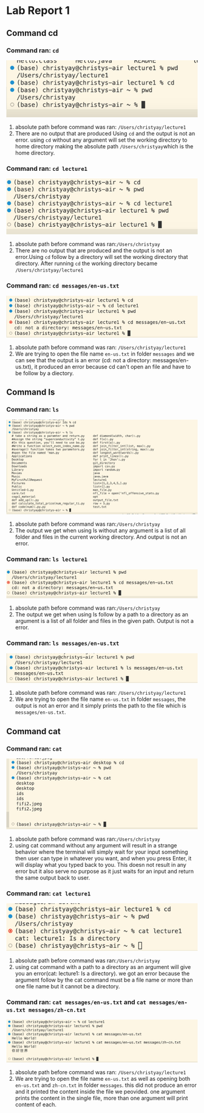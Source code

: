 # Lab Report 1
## Command cd
### Command ran: `cd`

![Image](cd1.jpg)

1. absolute path before command was ran: `/Users/christyay/lecture1`
2. There are no output that are produced Using `cd` and the output is not an error. using `cd` without any argument will set the working directory to home directory making the absolute path `/Users/christyay`which is the home directory.

  
### Command ran: `cd lecture1`

![Image](cd2.jpg)

1. absolute path before command was ran:`/Users/christyay`
2. There are no output that are produced and the output is not an error.Using `cd` follow by a directory will set the working directory that directory. After running `cd` the working directory became `/Users/christyay/lecture1`
   
### Command ran: `cd messages/en-us.txt`

![Image](cd3.jpg) 

1. absolute path before command was ran: `/Users/christyay/lecture1`
2. We are trying to open the file name `en-us.txt` in folder `messages` and we can see that the output is an error (cd: not a directory: messages/en-us.txt), it produced an error because cd can't open an file and have to be follow by a diectory. 

## Command ls

### Command ran: `ls`

![Image](ls.jpg)

1. absolute path before command was ran:`/Users/christyay`
2. The output we get when using ls without any argument is a list of all folder and files in the current working directory. And output is not an error.

### Command ran: `ls lecture1`

![Image](ls2.jpg)

1. absolute path before command was ran:`/Users/christyay`
2. The output we get when using ls follow by a path to a directory as an argument is a list of all folder and files in the given path. Output is not a error.

### Command ran: `ls messages/en-us.txt`

![Image](ls3.jpg)

1. absolute path before command was ran: `/Users/christyay/lecture1`
2. We are trying to open the file name `en-us.txt` in folder `messages`, the output is not an error and it simply prints the path to the file which is `messages/en-us.txt`. 

## Command cat

### Command ran: `cat`

![Image](cat.jpg)

1. absolute path before command was ran:`/Users/christyay`
2. using cat command without any argument will result in a strange behavior where the terminal will simply wait for your input something then user can type in whatever you want, and when you press Enter, it will display what you typed back to you. This doesn not result in any error but it also serve no purpose as it just waits for an input and return the same output back to user.

### Command ran: `cat lecture1`

![Image](cat2.jpg)

1. absolute path before command was ran:`/Users/christyay`
2. using cat command with a path to a directory as an argument will give you an error(cat: lecture1: Is a directory). we got an error because the argument follow by the cat command must be a file name or more than one file name but it cannot be a directory.

### Command ran: `cat messages/en-us.txt` and `cat messages/en-us.txt messages/zh-cn.txt`

![Image](cat3.jpg)

1. absolute path before command was ran: `/Users/christyay/lecture1`
2. We are trying to open the file name `en-us.txt` as well as opening both `en-us.txt` and `zh-cn.txt` in folder `messages`. this did not produce an error and it printed the content inside the file we peovided. one argument prints the content in the single file, more than one argument will print content of each.



